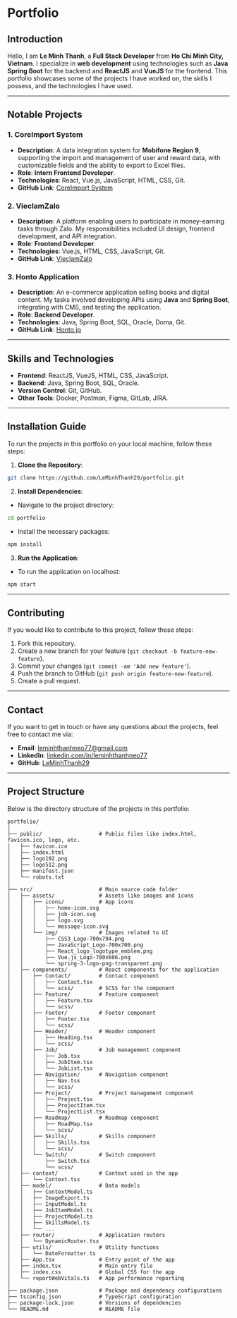 # Portfolio

## Introduction

Hello, I am **Le Minh Thanh**, a **Full Stack Developer** from **Ho Chi Minh City, Vietnam**. I specialize in **web development** using technologies such as **Java Spring Boot** for the backend and **ReactJS** and **VueJS** for the frontend. This portfolio showcases some of the projects I have worked on, the skills I possess, and the technologies I have used.

---

## Notable Projects

### 1. **CoreImport System**
   - **Description**: A data integration system for **Mobifone Region 9**, supporting the import and management of user and reward data, with customizable fields and the ability to export to Excel files.
   - **Role**: **Intern Frontend Developer**.
   - **Technologies**: React, Vue.js, JavaScript, HTML, CSS, Git.
   - **GitHub Link**: [CoreImport System](https://github.com/LeMinhThanh29/CoreImport)

### 2. **VieclamZalo**
   - **Description**: A platform enabling users to participate in money-earning tasks through Zalo. My responsibilities included UI design, frontend development, and API integration.
   - **Role**: **Frontend Developer**.
   - **Technologies**: Vue.js, HTML, CSS, JavaScript, Git.
   - **GitHub Link**: [VieclamZalo](https://github.com/webstudio/ecommerce-platform)

### 3. **Honto Application**
   - **Description**: An e-commerce application selling books and digital content. My tasks involved developing APIs using **Java** and **Spring Boot**, integrating with CMS, and testing the application.
   - **Role**: **Backend Developer**.
   - **Technologies**: Java, Spring Boot, SQL, Oracle, Doma, Git.
   - **GitHub Link**: [Honto.jp](https://honto.jp/)

---

## Skills and Technologies

- **Frontend**: ReactJS, VueJS, HTML, CSS, JavaScript.
- **Backend**: Java, Spring Boot, SQL, Oracle.
- **Version Control**: Git, GitHub.
- **Other Tools**: Docker, Postman, Figma, GitLab, JIRA.

---

## Installation Guide

To run the projects in this portfolio on your local machine, follow these steps:

1. **Clone the Repository**:

```bash
git clone https://github.com/LeMinhThanh29/portfolio.git
```

2. **Install Dependencies**:

- Navigate to the project directory:

```bash
cd portfolio
```

- Install the necessary packages:

```bash
npm install
```

3. **Run the Application**:

- To run the application on localhost:

```bash
npm start
```

---

## Contributing

If you would like to contribute to this project, follow these steps:

1. Fork this repository.
2. Create a new branch for your feature (`git checkout -b feature-new-feature`).
3. Commit your changes (`git commit -am 'Add new feature'`).
4. Push the branch to GitHub (`git push origin feature-new-feature`).
5. Create a pull request.

---

## Contact

If you want to get in touch or have any questions about the projects, feel free to contact me via:

- **Email**: [leminhthanhneo77@gmail.com](mailto:leminhthanhneo77@gmail.com)
- **LinkedIn**: [linkedin.com/in/leminhthanhneo77](https://www.linkedin.com/in/leminhthanhneo77)
- **GitHub**: [LeMinhThanh29](https://github.com/LeMinhThanh29)

---

## Project Structure

Below is the directory structure of the projects in this portfolio:

```
portfolio/
│
├── public/                  # Public files like index.html, favicon.ico, logo, etc.
│   ├── favicon.ico
│   ├── index.html
│   ├── logo192.png
│   ├── logo512.png
│   ├── manifest.json
│   └── robots.txt
│
├── src/                     # Main source code folder
│   ├── assets/              # Assets like images and icons
│   │   ├── icons/           # App icons
│   │   │   ├── home-icon.svg
│   │   │   ├── job-icon.svg
│   │   │   ├── logo.svg
│   │   │   └── message-icon.svg
│   │   └── img/             # Images related to UI
│   │       ├── CSS3_Logo-700x794.png
│   │       ├── JavaScript_Logo-700x700.png
│   │       ├── React_logo_logotype_emblem.png
│   │       ├── Vue.js_Logo-700x606.png
│   │       └── spring-3-logo-png-transparent.png
│   ├── components/          # React components for the application
│   │   ├── Contact/         # Contact component
│   │   │   ├── Contact.tsx
│   │   │   └── scss/        # SCSS for the component
│   │   ├── Feature/         # Feature component
│   │   │   ├── Feature.tsx
│   │   │   └── scss/
│   │   ├── Footer/          # Footer component
│   │   │   ├── Footer.tsx
│   │   │   └── scss/
│   │   ├── Header/          # Header component
│   │   │   ├── Heading.tsx
│   │   │   └── scss/
│   │   ├── Job/             # Job management component
│   │   │   ├── Job.tsx
│   │   │   ├── JobItem.tsx
│   │   │   └── JobList.tsx
│   │   ├── Navigation/      # Navigation component
│   │   │   ├── Nav.tsx
│   │   │   └── scss/
│   │   ├── Project/         # Project management component
│   │   │   ├── Project.tsx
│   │   │   ├── ProjectItem.tsx
│   │   │   └── ProjectList.tsx
│   │   ├── Roadmap/         # Roadmap component
│   │   │   ├── RoadMap.tsx
│   │   │   └── scss/
│   │   ├── Skills/          # Skills component
│   │   │   ├── Skills.tsx
│   │   │   └── scss/
│   │   └── Switch/          # Switch component
│   │       ├── Switch.tsx
│   │       └── scss/
│   ├── context/             # Context used in the app
│   │   └── Context.tsx
│   ├── model/               # Data models
│   │   ├── ContextModel.ts
│   │   ├── ImageExport.ts
│   │   ├── InputModel.ts
│   │   ├── JobItemModel.ts
│   │   ├── ProjectModel.ts
│   │   ├── SkillsModel.ts
│   │   └── ...
│   ├── router/              # Application routers
│   │   └── DynamicRouter.tsx
│   ├── utils/               # Utility functions
│   │   └── DateFormatter.ts
│   ├── App.tsx              # Entry point of the app
│   ├── index.tsx            # Main entry file
│   ├── index.css            # Global CSS for the app
│   └── reportWebVitals.ts   # App performance reporting
│
├── package.json             # Package and dependency configurations
├── tsconfig.json            # TypeScript configuration
├── package-lock.json        # Versions of dependencies
└── README.md                # README file

```
